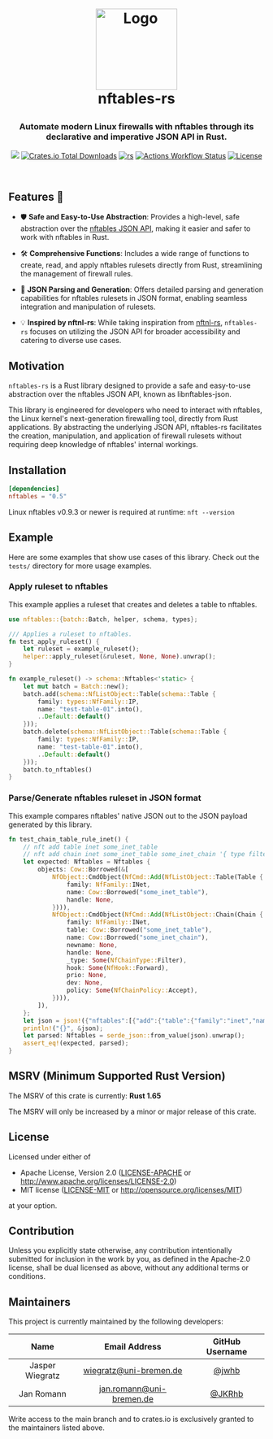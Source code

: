 <h1>
<p align="center">
  <a href="README.md">
    <img src="https://avatars.githubusercontent.com/u/74997251?s=400&u=72b0315c726d0b2e0a85d7da71cfc18ce8fb0d14&v=4" alt="Logo" width="160" height="160">
  </a>
  <br>nftables-rs
</h1>

<h3 align='center'> Automate modern Linux firewalls with nftables through its declarative and imperative JSON API in Rust. </h3>

<!-- primary badges -------------------------------------->
<p align="center">
  <!-- version -->
  <a href="https://crates.io/crates/nftables"><img src='https://img.shields.io/crates/v/nftables.svg' /></a>
  <!-- downloads -->
  <a href="https://crates.io/crates/nftables"><img alt="Crates.io Total Downloads" src="https://img.shields.io/crates/d/nftables"></a>
  <!-- docs.io -->
  <a href="https://docs.rs/nftables/latest/nftables/"><img alt="rs" src="https://img.shields.io/badge/docs.rs-nftables-green.svg"></a>
  <!-- actions: rust -->
  <a href="https://github.com/namib-project/nftables-rs/actions/workflows/rust.yml"><img alt="Actions Workflow Status" src="https://github.com/namib-project/nftables-rs/actions/workflows/rust.yml/badge.svg"></a>
  <!-- license -->
  <a href="LICENSE-MIT"><img alt="License" src="https://img.shields.io/crates/l/nftables.svg"></a>
</p>
<br/>

## Features 🌟

- 🛡️ **Safe and Easy-to-Use Abstraction**: Provides a high-level, safe abstraction over the [nftables JSON API](https://manpages.debian.org/testing/libnftables1/libnftables-json.5.en.html), making it easier and safer to work with nftables in Rust.

- 🛠️ **Comprehensive Functions**: Includes a wide range of functions to create, read, and apply nftables rulesets directly from Rust, streamlining the management of firewall rules.

- 📄 **JSON Parsing and Generation**: Offers detailed parsing and generation capabilities for nftables rulesets in JSON format, enabling seamless integration and manipulation of rulesets.

- 💡 **Inspired by nftnl-rs**: While taking inspiration from [nftnl-rs](https://github.com/mullvad/nftnl-rs), `nftables-rs` focuses on utilizing the JSON API for broader accessibility and catering to diverse use cases.

## Motivation

`nftables-rs` is a Rust library designed to provide a safe and easy-to-use abstraction over the nftables JSON API, known as libnftables-json. 

This library is engineered for developers who need to interact with nftables, the Linux kernel's next-generation firewalling tool, directly from Rust applications.
By abstracting the underlying JSON API, nftables-rs facilitates the creation, manipulation, and application of firewall rulesets without requiring deep knowledge of nftables' internal workings.

## Installation

```toml
[dependencies]
nftables = "0.5"
```

Linux nftables v0.9.3 or newer is required at runtime: `nft --version`

## Example

Here are some examples that show use cases of this library.
Check out the `tests/` directory for more usage examples.

### Apply ruleset to nftables

This example applies a ruleset that creates and deletes a table to nftables.

```rust
use nftables::{batch::Batch, helper, schema, types};

/// Applies a ruleset to nftables.
fn test_apply_ruleset() {
    let ruleset = example_ruleset();
    helper::apply_ruleset(&ruleset, None, None).unwrap();
}

fn example_ruleset() -> schema::Nftables<'static> {
    let mut batch = Batch::new();
    batch.add(schema::NfListObject::Table(schema::Table {
        family: types::NfFamily::IP,
        name: "test-table-01".into(),
        ..Default::default()
    }));
    batch.delete(schema::NfListObject::Table(schema::Table {
        family: types::NfFamily::IP,
        name: "test-table-01".into(),
        ..Default::default()
    }));
    batch.to_nftables()
}
```

### Parse/Generate nftables ruleset in JSON format

This example compares nftables' native JSON out to the JSON payload generated by this library.

```rust
fn test_chain_table_rule_inet() {
    // nft add table inet some_inet_table
    // nft add chain inet some_inet_table some_inet_chain '{ type filter hook forward priority 0; policy accept; }'
    let expected: Nftables = Nftables {
        objects: Cow::Borrowed(&[
            NfObject::CmdObject(NfCmd::Add(NfListObject::Table(Table {
                family: NfFamily::INet,
                name: Cow::Borrowed("some_inet_table"),
                handle: None,
            }))),
            NfObject::CmdObject(NfCmd::Add(NfListObject::Chain(Chain {
                family: NfFamily::INet,
                table: Cow::Borrowed("some_inet_table"),
                name: Cow::Borrowed("some_inet_chain"),
                newname: None,
                handle: None,
                _type: Some(NfChainType::Filter),
                hook: Some(NfHook::Forward),
                prio: None,
                dev: None,
                policy: Some(NfChainPolicy::Accept),
            }))),
        ]),
    };
    let json = json!({"nftables":[{"add":{"table":{"family":"inet","name":"some_inet_table"}}},{"add":{"chain":{"family":"inet","table":"some_inet_table","name":"some_inet_chain","type":"filter","hook":"forward","policy":"accept"}}}]});
    println!("{}", &json);
    let parsed: Nftables = serde_json::from_value(json).unwrap();
    assert_eq!(expected, parsed);
}
```

## MSRV (Minimum Supported Rust Version)

The MSRV of this crate is currently: **Rust 1.65**

The MSRV will only be increased by a minor or major release of this crate.

## License

Licensed under either of

* Apache License, Version 2.0
  ([LICENSE-APACHE](LICENSE-APACHE) or http://www.apache.org/licenses/LICENSE-2.0)
* MIT license
  ([LICENSE-MIT](LICENSE-MIT) or http://opensource.org/licenses/MIT)

at your option.

## Contribution

Unless you explicitly state otherwise, any contribution intentionally submitted
for inclusion in the work by you, as defined in the Apache-2.0 license, shall be
dual licensed as above, without any additional terms or conditions.

## Maintainers

This project is currently maintained by the following developers:

|       Name       |      Email Address       |                GitHub Username               |
|:----------------:|:------------------------:|:--------------------------------------------:|
| Jasper Wiegratz  | wiegratz@uni-bremen.de   |       [@jwhb](https://github.com/jwhb)       |
| Jan Romann       | jan.romann@uni-bremen.de |      [@JKRhb](https://github.com/JKRhb)      |

Write access to the main branch and to crates.io is exclusively granted to the maintainers listed above.
